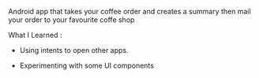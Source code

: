 Android app that takes your coffee order and creates a summary then mail your order to your favourite coffe shop

What I Learned : 


- Using intents to open other apps.

- Experimenting with some UI components 
